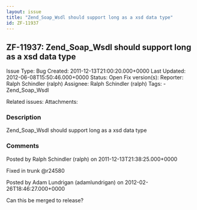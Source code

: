 ```yaml
---
layout: issue
title: "Zend_Soap_Wsdl should support long as a xsd data type"
id: ZF-11937
---
```


ZF-11937: Zend\_Soap\_Wsdl should support long as a xsd data type
-----------------------------------------------------------------

 Issue Type: Bug Created: 2011-12-13T21:00:20.000+0000 Last Updated: 2012-06-08T15:50:46.000+0000 Status: Open Fix version(s): 
 Reporter:  Ralph Schindler (ralph)  Assignee:  Ralph Schindler (ralph)  Tags: - Zend\_Soap\_Wsdl
 
 Related issues: 
 Attachments: 
### Description

Zend\_Soap\_Wsdl should support long as a xsd data type

 

 

### Comments

Posted by Ralph Schindler (ralph) on 2011-12-13T21:38:25.000+0000

Fixed in trunk @r24580

 

 

Posted by Adam Lundrigan (adamlundrigan) on 2012-02-26T18:46:27.000+0000

Can this be merged to release?

 

 